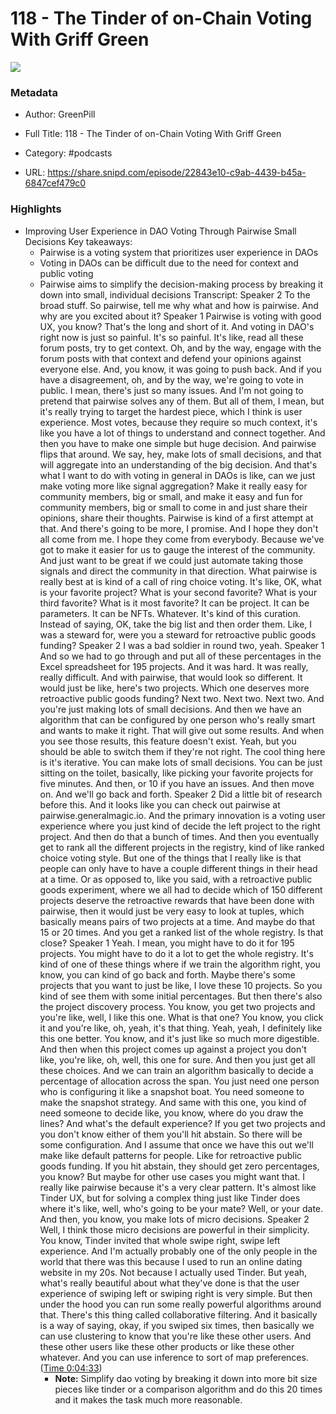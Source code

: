 # 118 - The Tinder of on-Chain  Voting With Griff Green

![](https://wsrv.nl/?url=https%3A%2F%2Fssl-static.libsyn.com%2Fp%2Fassets%2F5%2F9%2F9%2Fb%2F599b0f48d165505288c4a68c3ddbc4f2%2FPodcast_cover_art.png&w=100&h=100)

### Metadata

- Author: GreenPill
- Full Title: 118 - The Tinder of on-Chain  Voting With Griff Green
- Category: #podcasts



- URL: https://share.snipd.com/episode/22843e10-c9ab-4439-b45a-6847cef479c0

### Highlights

- Improving User Experience in DAO Voting Through Pairwise Small Decisions
  Key takeaways:
  - Pairwise is a voting system that prioritizes user experience in DAOs
  - Voting in DAOs can be difficult due to the need for context and public voting
  - Pairwise aims to simplify the decision-making process by breaking it down into small, individual decisions
  Transcript:
  Speaker 2
  To the broad stuff. So pairwise, tell me why what and how is pairwise. And why are you excited about it?
  Speaker 1
  Pairwise is voting with good UX, you know? That's the long and short of it. And voting in DAO's right now is just so painful. It's so painful. It's like, read all these forum posts, try to get context. Oh, and by the way, engage with the forum posts with that context and defend your opinions against everyone else. And, you know, it was going to push back. And if you have a disagreement, oh, and by the way, we're going to vote in public. I mean, there's just so many issues. And I'm not going to pretend that pairwise solves any of them. But all of them, I mean, but it's really trying to target the hardest piece, which I think is user experience. Most votes, because they require so much context, it's like you have a lot of things to understand and connect together. And then you have to make one simple but huge decision. And pairwise flips that around. We say, hey, make lots of small decisions, and that will aggregate into an understanding of the big decision. And that's what I want to do with voting in general in DAOs is like, can we just make voting more like signal aggregation? Make it really easy for community members, big or small, and make it easy and fun for community members, big or small to come in and just share their opinions, share their thoughts. Pairwise is kind of a first attempt at that. And there's going to be more, I promise. And I hope they don't all come from me. I hope they come from everybody. Because we've got to make it easier for us to gauge the interest of the community. And just want to be great if we could just automate taking those signals and direct the community in that direction. What pairwise is really best at is kind of a call of ring choice voting. It's like, OK, what is your favorite project? What is your second favorite? What is your third favorite? What is it most favorite? It can be project. It can be parameters. It can be NFTs. Whatever. It's kind of this curation. Instead of saying, OK, take the big list and then order them. Like, I was a steward for, were you a steward for retroactive public goods funding?
  Speaker 2
  I was a bad soldier in round two, yeah.
  Speaker 1
  And so we had to go through and put all of these percentages in the Excel spreadsheet for 195 projects. And it was hard. It was really, really difficult. And with pairwise, that would look so different. It would just be like, here's two projects. Which one deserves more retroactive public goods funding? Next two. Next two. Next two. And you're just making lots of small decisions. And then we have an algorithm that can be configured by one person who's really smart and wants to make it right. That will give out some results. And when you see those results, this feature doesn't exist. Yeah, but you should be able to switch them if they're not right. The cool thing here is it's iterative. You can make lots of small decisions. You can be just sitting on the toilet, basically, like picking your favorite projects for five minutes. And then, or 10 if you have an issues. And then move on. And we'll go back and forth.
  Speaker 2
  Did a little bit of research before this. And it looks like you can check out pairwise at pairwise.generalmagic.io. And the primary innovation is a voting user experience where you just kind of decide the left project to the right project. And then do that a bunch of times. And then you eventually get to rank all the different projects in the registry, kind of like ranked choice voting style. But one of the things that I really like is that people can only have to have a couple different things in their head at a time. Or as opposed to, like you said, with a retroactive public goods experiment, where we all had to decide which of 150 different projects deserve the retroactive rewards that have been done with pairwise, then it would just be very easy to look at tuples, which basically means pairs of two projects at a time. And maybe do that 15 or 20 times. And you get a ranked list of the whole registry. Is that close?
  Speaker 1
  Yeah. I mean, you might have to do it for 195 projects. You might have to do it a lot to get the whole registry. It's kind of one of these things where if we train the algorithm right, you know, you can kind of go back and forth. Maybe there's some projects that you want to just be like, I love these 10 projects. So you kind of see them with some initial percentages. But then there's also the project discovery process. You know, you get two projects and you're like, well, I like this one. What is that one? You know, you click it and you're like, oh, yeah, it's that thing. Yeah, yeah, I definitely like this one better. You know, and it's just like so much more digestible. And then when this project comes up against a project you don't like, you're like, oh, well, this one for sure. And then you just get all these choices. And we can train an algorithm basically to decide a percentage of allocation across the span. You just need one person who is configuring it like a snapshot boat. You need someone to make the snapshot strategy. And same with this one, you kind of need someone to decide like, you know, where do you draw the lines? And what's the default experience? If you get two projects and you don't know either of them you'll hit abstain. So there will be some configuration. And I assume that once we have this out we'll make like default patterns for people. Like for retroactive public goods funding. If you hit abstain, they should get zero percentages, you know? But maybe for other use cases you might want that. I really like pairwise because it's a very clear pattern. It's almost like Tinder UX, but for solving a complex thing just like Tinder does where it's like, well, who's going to be your mate? Well, or your date. And then, you know, you make lots of micro decisions.
  Speaker 2
  Well, I think those micro decisions are powerful in their simplicity. You know, Tinder invited that whole swipe right, swipe left experience. And I'm actually probably one of the only people in the world that there was this because I used to run an online dating website in my 20s. Not because I actually used Tinder. But yeah, what's really beautiful about what they've done is that the user experience of swiping left or swiping right is very simple. But then under the hood you can run some really powerful algorithms around that. There's this thing called collaborative filtering. And it basically is a way of saying, okay, if you swiped six times, then basically we can use clustering to know that you're like these other users. And these other users like these other products or like these other whatever. And you can use inference to sort of map preferences. ([Time 0:04:33](https://share.snipd.com/snip/de3cdd41-7f2b-451b-b237-b583cea22c14))
    - **Note:** Simplify dao voting by breaking it down into more bit size pieces like tinder or a comparison algorithm and do this 20 times and it makes the task much more reasonable.
